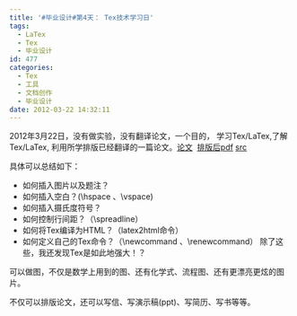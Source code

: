 ```yaml
---
title: '#毕业设计#第4天： Tex技术学习日'
tags:
  - LaTex
  - Tex
  - 毕业设计
id: 477
categories:
  - Tex
  - 工具
  - 文档创作
  - 毕业设计
date: 2012-03-22 14:32:11
---
```


2012年3月22日，没有做实验，没有翻译论文，一个目的， 学习Tex/LaTex,了解Tex/LaTex, 利用所学排版已经翻译的一篇论文。[论文](http://2.sunchunman.sinaapp.com/GraduationDesign/ReductionOfOrderingTemperatureOfAnFePtOrderedAlloyByAdditionOfCu.html)  [排版后pdf](http://2.sunchunman.sinaapp.com/GraduationDesign/rot-aps.pdf) [src](http://2.sunchunman.sinaapp.com/GraduationDesign/rot-aps.tex)

具体可以总结如下：

*   如何插入图片以及题注？
*   如何插入空白？(\hspace 、\vspace)
*   如何插入摄氏度符号？
*   如何控制行间距？（\spreadline）
*   如何将Tex编译为HTML？（latex2html命令）
*   如何定义自己的Tex命令？（\newcommand 、\renewcommand）
除了这些，我还发现Tex是如此地强大！？

可以做图，不仅是数学上用到的图、还有化学式、流程图、还有更漂亮更炫的图片。

不仅可以排版论文，还可以写信、写演示稿(ppt)、写简历、写书等等。